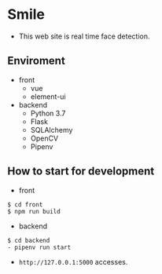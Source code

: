 # Smile
- This web site is real time face detection.

## Enviroment
- front
  - vue
  - element-ui
- backend
  - Python 3.7
  - Flask
  - SQLAlchemy
  - OpenCV
  - Pipenv

## How to start for development

- front

```
$ cd front
$ npm run build
```

- backend

```
$ cd backend
- pipenv run start
```

- `http://127.0.0.1:5000` accesses.
